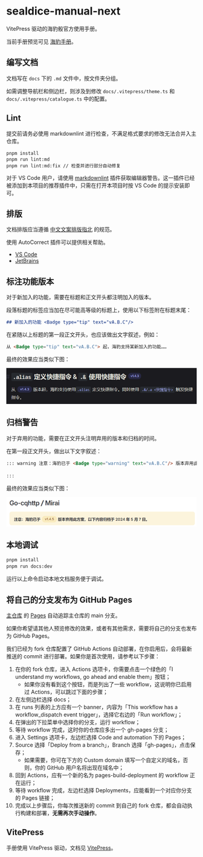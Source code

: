 # sealdice-manual-next

VitePress 驱动的海豹骰官方使用手册。

当前手册预览可见 [海豹手册](https://sealdice.github.io/sealdice-manual-next/)。

## 编写文档

文档写在 `docs` 下的 `.md` 文件中，按文件夹分组。

如需调整导航栏和侧边栏，则涉及到修改 `docs/.vitepress/theme.ts` 和 `docs/.vitepress/catalogue.ts` 中的配置。

## Lint

提交前请务必使用 markdownlint 进行检查，不满足格式要求的修改无法合并入主仓库。

```shell
pnpm install
pnpm run lint:md
pnpm run lint:md:fix // 检查并进行部分自动修复
```

对于 VS Code 用户，请使用 [markdownlint](https://marketplace.visualstudio.com/items?itemName=DavidAnson.vscode-markdownlint) 插件获取编辑器警告。这一插件已经被添加到本项目的推荐插件中，只需在打开本项目时按 VS Code 的提示安装即可。

## 排版

文档排版应当遵循 [中文文案排版指北](https://github.com/sparanoid/chinese-copywriting-guidelines) 的规范。

使用 AutoCorrect 插件可以提供相关帮助。

- [VS Code](https://marketplace.visualstudio.com/items?itemName=huacnlee.autocorrect)
- [JetBrains](https://plugins.jetbrains.com/plugin/20244-autocorrect)

## 标注功能版本

对于新加入的功能，需要在标题和正文开头都注明加入的版本。

段落标题的标签应当加在尽可能高等级的标题上，使用以下标签附在标题末尾：

```markdown
## 新加入的功能 <Badge type="tip" text="vA.B.C"/>
```

在紧随以上标题的第一段正文开头，也应该做出文字叙述，例如：

```markdown
从 <Badge type="tip" text="vA.B.C"> 起，海豹支持某新加入的功能……
```

最终的效果应当类似下图：

![版本标签](README.assets/version_badge.png)

## 归档警告

对于弃用的功能，需要在正文开头注明弃用的版本和归档的时间。

在第一段正文开头，做出以下文字叙述：

```markdown
::: warning 注意：海豹已于 <Badge type="warning" text="vA.B.C"/> 版本弃用此方案，以下内容归档于 xxxx 年 xx 月 xx 日。

:::
```

最终的效果应当类似下图：

![归档警告](README.assets/archieve_exanple.png)

## 本地调试

```bash
pnpm install
pnpm run docs:dev
```

运行以上命令启动本地文档服务便于调试。

## 将自己的分支发布为 GitHub Pages

[主仓库](https://github.com/sealdice/sealdice-manual-next) 的 [Pages](https://sealdice.github.io/sealdice-manual-next/) 自动追踪主仓库的 main 分支。

如果你希望请其他人预览修改的效果，或者有其他需求，需要将自己的分支也发布为 GitHub Pages。

我们已经为 fork 仓库配置了 GitHub Actions 自动部署，在你启用后，会将最新推送的 commit 进行部署。如果你是首次使用，请参考以下步骤：

1. 在你的 fork 仓库，进入 Actions 选项卡，你需要点击一个绿色的「I understand my workflows, go ahead and enable them」按钮；
   - 如果你没有看到这个按钮，而是列出了一些 workflow，这说明你已启用过 Actions，可以跳过下面的步骤；
2. 在左侧边栏选择 docs；
3. 在 runs 列表的上方应有一个 banner，内容为「This workflow has a workflow_dispatch event trigger」，选择它右边的「Run workflow」；
4. 在弹出的下拉菜单中选择你的分支，运行 workflow；
5. 等待 workflow 完成，这时你的仓库应多出一个 gh-pages 分支；
6. 进入 Settings 选项卡，左边栏选择 Code and automation 下的 Pages；
7. Source 选择「Deploy from a branch」，Branch 选择「gh-pages」，点击保存；
   - 如果需要，你可在下方的 Custom domain 填写一个自定义的域名，否则，你的 GitHub 用户名将出现在域名中；
8. 回到 Actions，应有一个新的名为 pages-build-deployment 的 workflow 正在运行；
9. 等待 workflow 完成，左边栏选择 Deployments，应能看到一个对应你分支的 Pages 链接；
10. 完成以上步骤后，你每次推送新的 commit 到自己的 fork 仓库，都会自动执行构建和部署，**无需再次手动操作**。

## VitePress

手册使用 VitePress 驱动，文档见 [VitePress](https://vitepress.dev/zh/)。
